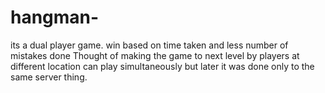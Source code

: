 # hangman-
its a dual player game. win based on time taken and less number of mistakes done 
Thought of making the game to next level by players at different location can play simultaneously but later it was done only to the same server thing.
